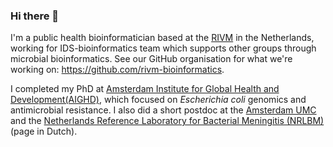 ### Hi there 👋

<!--
**boasvdp/boasvdp** is a ✨ _special_ ✨ repository because its `README.md` (this file) appears on your GitHub profile.

Here are some ideas to get you started:

- 🔭 I’m currently working on ...
- 🌱 I’m currently learning ...
- 👯 I’m looking to collaborate on ...
- 🤔 I’m looking for help with ...
- 💬 Ask me about ...
- 📫 How to reach me: ...
- 😄 Pronouns: ...
- ⚡ Fun fact: ...
-->

I'm a public health bioinformatician based at the [RIVM](https://www.rivm.nl/en) in the Netherlands, working for IDS-bioinformatics team which supports other groups through microbial bioinformatics. See our GitHub organisation for what we're working on: https://github.com/rivm-bioinformatics.

I completed my PhD at [Amsterdam Institute for Global Health and Development(AIGHD)](https://www.aighd.org/), which focused on *Escherichia coli* genomics and antimicrobial resistance. I also did a short postdoc at the [Amsterdam UMC](https://www.amsterdamumc.nl/) and the [Netherlands Reference Laboratory for Bacterial Meningitis (NRLBM)](https://www.amc.nl/web/specialismen/medische-microbiologie-infectiepreventie-1/medische-microbiologie-infectiepreventie-1/nederlands-referentie-laboratorium-voor-bacteriele-meningitis-nrlbm.htm) (page in Dutch).